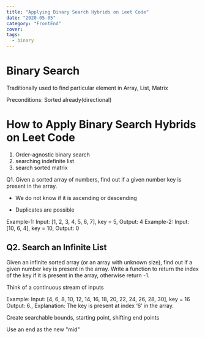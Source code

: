 ```yaml
---
title: "Applying Binary Search Hybrids on Leet Code"
date: "2020-05-05"
category: "FrontEnd"
cover:
tags:
  - binary
---
```


# Binary Search 
Traditionally used to find particular element in Array, List, Matrix

Preconditions: Sorted already(directional)


# How to Apply Binary Search Hybrids on Leet Code

1. Order-agnostic binary search
2. searching indefinite list
3. search sorted matrix


Q1. Given a sorted array of numbers, find out if a given number key is present in the array.
- We do not know if it is ascending or descending

- Duplicates are possible

Example-1: Input: [1, 2, 3, 4, 5, 6, 7], key = 5, Output: 4
Example-2: Input: [10, 6, 4], key = 10, Output: 0



## Q2. Search an Infinite List

Given an infinite sorted array (or an array with unknown size), find out if a given number key is present in the array.
Write a function to return the index of the key if it is present in the array, otherwise return -1.

Think of a continuous stream of inputs

Example: Input: [4, 6, 8, 10, 12, 14, 16, 18, 20, 22, 24, 26, 28, 30], key = 16
Output: 6., Explanation: The key is present at index ‘6’ in the array.

Create searchable bounds, starting point, shifting end points

Use an end as the new "mid"


```js
  
```

